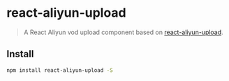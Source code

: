 # react-aliyun-upload

> A React Aliyun vod upload component based on [react-aliyun-upload](https://github.com/slacrey/react-aliyun-upload).

## Install

```bash
npm install react-aliyun-upload -S
```



